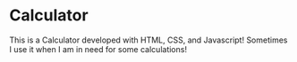 # Calculator

This is a Calculator developed with HTML, CSS, and Javascript! Sometimes I use it when I am in need for some calculations!
